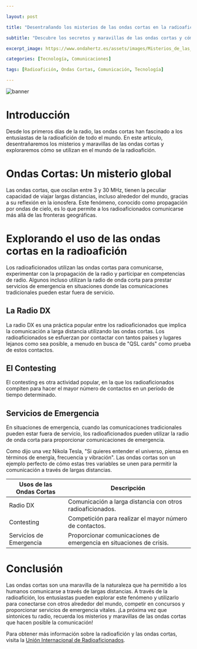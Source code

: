 ```yaml
---

layout: post

title: "Desentrañando los misterios de las ondas cortas en la radioafición"

subtitle: "Descubre los secretos y maravillas de las ondas cortas y cómo son utilizadas en el mundo de la radioafición."

excerpt_image: https://www.ondahertz.es/assets/images/Misterios_de_las_ondas_cortas.png

categories: [Tecnología, Comunicaciones]

tags: [Radioafición, Ondas Cortas, Comunicación, Tecnología]

---
```


![banner](https://www.ondahertz.es/assets/images/Misterios_de_las_ondas_cortas.png "Imagen que ilustra los misterios de las ondas cortas en la radioafición, mostrando un equipo de radio, antenas y ondas de radio en un fondo dinámico que simboliza la conexión global.")

# Introducción

Desde los primeros días de la radio, las ondas cortas han fascinado a los entusiastas de la radioafición de todo el mundo. En este artículo, desentrañaremos los misterios y maravillas de las ondas cortas y exploraremos cómo se utilizan en el mundo de la radioafición.

# Ondas Cortas: Un misterio global

Las ondas cortas, que oscilan entre 3 y 30 MHz, tienen la peculiar capacidad de viajar largas distancias, incluso alrededor del mundo, gracias a su reflexión en la ionosfera. Este fenómeno, conocido como propagación por ondas de cielo, es lo que permite a los radioaficionados comunicarse más allá de las fronteras geográficas.

# Explorando el uso de las ondas cortas en la radioafición

Los radioaficionados utilizan las ondas cortas para comunicarse, experimentar con la propagación de la radio y participar en competencias de radio. Algunos incluso utilizan la radio de onda corta para prestar servicios de emergencia en situaciones donde las comunicaciones tradicionales pueden estar fuera de servicio.

## La Radio DX

La radio DX es una práctica popular entre los radioaficionados que implica la comunicación a larga distancia utilizando las ondas cortas. Los radioaficionados se esfuerzan por contactar con tantos países y lugares lejanos como sea posible, a menudo en busca de "QSL cards" como prueba de estos contactos.

## El Contesting

El contesting es otra actividad popular, en la que los radioaficionados compiten para hacer el mayor número de contactos en un período de tiempo determinado.

## Servicios de Emergencia

En situaciones de emergencia, cuando las comunicaciones tradicionales pueden estar fuera de servicio, los radioaficionados pueden utilizar la radio de onda corta para proporcionar comunicaciones de emergencia.

Como dijo una vez Nikola Tesla, "Si quieres entender el universo, piensa en términos de energía, frecuencia y vibración". Las ondas cortas son un ejemplo perfecto de cómo estas tres variables se unen para permitir la comunicación a través de largas distancias.

| Usos de las Ondas Cortas  | Descripción |
| --- | --- |
| Radio DX | Comunicación a larga distancia con otros radioaficionados. |
| Contesting | Competición para realizar el mayor número de contactos. |
| Servicios de Emergencia | Proporcionar comunicaciones de emergencia en situaciones de crisis. |

# Conclusión

Las ondas cortas son una maravilla de la naturaleza que ha permitido a los humanos comunicarse a través de largas distancias. A través de la radioafición, los entusiastas pueden explorar este fenómeno y utilizarlo para conectarse con otros alrededor del mundo, competir en concursos y proporcionar servicios de emergencia vitales. ¡La próxima vez que sintonices tu radio, recuerda los misterios y maravillas de las ondas cortas que hacen posible la comunicación!

Para obtener más información sobre la radioafición y las ondas cortas, visita la [Unión Internacional de Radioaficionados](http://www.iaru.org/).